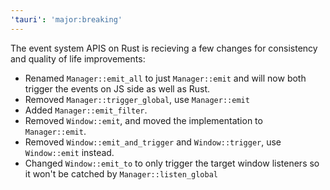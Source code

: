 ```yaml
---
'tauri': 'major:breaking'
---
```


The event system APIS on Rust is recieving a few changes for consistency and quality of life improvements:

- Renamed `Manager::emit_all` to just `Manager::emit` and will now both trigger the events on JS side as well as Rust.
- Removed `Manager::trigger_global`, use `Manager::emit`
- Added `Manager::emit_filter`.
- Removed `Window::emit`, and moved the implementation to `Manager::emit`.
- Removed `Window::emit_and_trigger` and `Window::trigger`, use `Window::emit` instead.
- Changed `Window::emit_to` to only trigger the target window listeners so it won't be catched by `Manager::listen_global`
